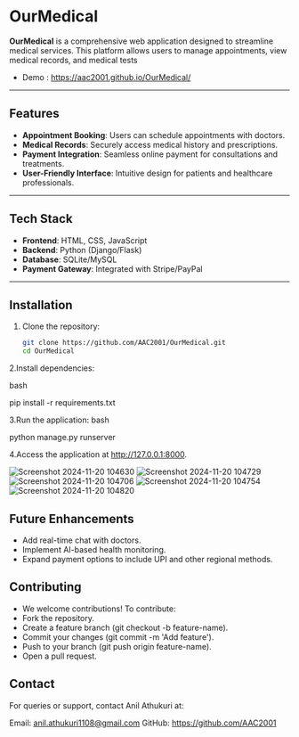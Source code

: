 # OurMedical

**OurMedical** is a comprehensive web application designed to streamline medical services. This platform allows users to manage appointments, view medical records, and medical tests
- Demo : https://aac2001.github.io/OurMedical/

---

## Features

- **Appointment Booking**: Users can schedule appointments with doctors.
- **Medical Records**: Securely access medical history and prescriptions.
- **Payment Integration**: Seamless online payment for consultations and treatments.
- **User-Friendly Interface**: Intuitive design for patients and healthcare professionals.

---

## Tech Stack

- **Frontend**: HTML, CSS, JavaScript
- **Backend**: Python (Django/Flask)
- **Database**: SQLite/MySQL
- **Payment Gateway**: Integrated with Stripe/PayPal

---

## Installation

1. Clone the repository:
   ```bash
   git clone https://github.com/AAC2001/OurMedical.git
   cd OurMedical
2.Install dependencies:

bash

pip install -r requirements.txt

3.Run the application:
bash

python manage.py runserver

4.Access the application at http://127.0.0.1:8000.


![Screenshot 2024-11-20 104630](https://github.com/user-attachments/assets/37ef139f-9566-4619-9f09-0aa0f14cd510)
![Screenshot 2024-11-20 104729](https://github.com/user-attachments/assets/d077143c-aae1-4435-80fd-cdb20572171c)
![Screenshot 2024-11-20 104706](https://github.com/user-attachments/assets/0e0db2fa-71a8-4f5a-89b2-7d5cf619ea69)
![Screenshot 2024-11-20 104754](https://github.com/user-attachments/assets/97b93e39-ff81-4302-8832-953f453b4061)
![Screenshot 2024-11-20 104820](https://github.com/user-attachments/assets/0a9f9ea4-ff62-427c-806d-634f3897d8be)

## Future Enhancements
- Add real-time chat with doctors.
- Implement AI-based health monitoring.
- Expand payment options to include UPI and other regional methods.

## Contributing
- We welcome contributions! To contribute:
- Fork the repository.
- Create a feature branch (git checkout -b feature-name).
- Commit your changes (git commit -m 'Add feature').
- Push to your branch (git push origin feature-name).
- Open a pull request.

## Contact
For queries or support, contact Anil Athukuri at:

Email: anil.athukuri1108@gmail.com
GitHub: https://github.com/AAC2001




   

